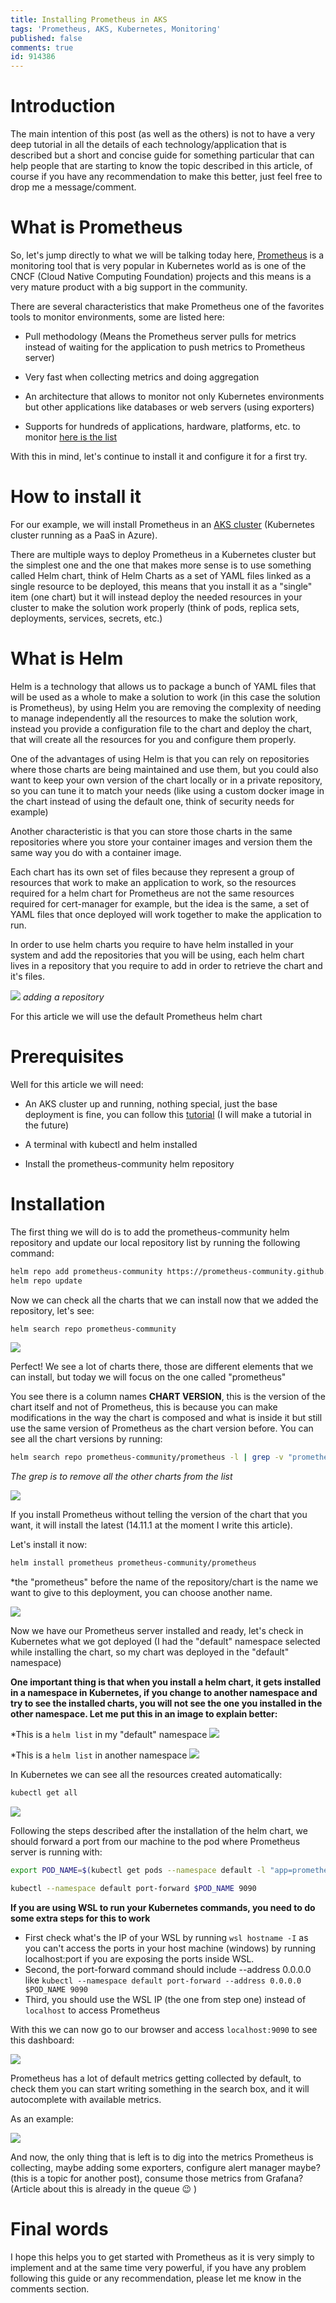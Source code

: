 ```yaml
---
title: Installing Prometheus in AKS
tags: 'Prometheus, AKS, Kubernetes, Monitoring'
published: false
comments: true
id: 914386
---
```


# Introduction

The main intention of this post (as well as the others) is not to have a very deep tutorial in all the details of each technology/application that is described but a short and concise guide for something particular that can help people that are starting to know the topic described in this article, of course if you have any recommendation to make this better, just feel free to drop me a message/comment.

# What is Prometheus

So, let's jump directly to what we will be talking today here, [Prometheus](https://prometheus.io/) is a monitoring tool that is very popular in Kubernetes world as is one of the CNCF (Cloud Native Computing Foundation) projects and this means is a very mature product with a big support in the community.

There are several characteristics that make Prometheus one of the favorites tools to monitor environments, some are listed here:

- Pull methodology (Means the Prometheus server pulls for metrics instead of waiting for the application to push metrics to Prometheus server)

- Very fast when collecting metrics and doing aggregation

- An architecture that allows to monitor not only Kubernetes environments but other applications like databases or web servers (using exporters)

- Supports for hundreds of applications, hardware, platforms, etc. to monitor [here is the list](https://prometheus.io/docs/instrumenting/exporters/)

With this in mind, let's continue to install it and configure it for a first try.

# How to install it

For our example, we will install Prometheus in an [AKS cluster](https://azure.microsoft.com/en-us/services/kubernetes-service/) (Kubernetes cluster running as a PaaS in Azure).

There are multiple ways to deploy Prometheus in a Kubernetes cluster but the simplest one and the one that makes more sense is to use something called Helm chart, think of Helm Charts as a set of YAML files linked as a single resource to be deployed, this means that you install it as a "single" item (one chart) but it will instead deploy the needed resources in your cluster to make the solution work properly (think of pods, replica sets, deployments, services, secrets, etc.)




# What is Helm

Helm is a technology that allows us to package a bunch of YAML files that will be used as a whole to make a solution to work (in this case the solution is Prometheus), by using Helm you are removing the complexity of needing to manage independently all the resources to make the solution work, instead you provide a configuration file to the chart and deploy the chart, that will create all the resources for you and configure them properly.

One of the advantages of using Helm is that you can rely on repositories where those charts are being maintained and use them, but you could also want to keep your own version of the chart locally or in a private repository, so you can tune it to match your needs (like using a custom docker image in the chart instead of using the default one, think of security needs for example)

Another characteristic is that you can store those charts in the same repositories where you store your container images and version them the same way you do with a container image.

Each chart has its own set of files because they represent a group of resources that work to make an application to work, so the resources required for a helm chart for Prometheus are not the same resources required for cert-manager for example, but the idea is the same, a set of YAML files that once deployed will work together to make the application to run.

In order to use helm charts you require to have helm installed in your system and add the repositories that you will be using, each helm chart lives in a repository that you require to add in order to retrieve the chart and it's files.

![](./Images/prometheus/helm-repo-add.png)
*adding a repository*

For this article we will use the default Prometheus helm chart

# Prerequisites

Well for this article we will need:

- An AKS cluster up and running, nothing special, just the base deployment is fine, you can follow this [tutorial](https://docs.microsoft.com/en-us/azure/aks/kubernetes-walkthrough-portal) (I will make a tutorial in the future) 

- A terminal with kubectl and helm installed 

- Install the prometheus-community helm repository

# Installation

The first thing we will do is to add the prometheus-community helm repository and update our local repository list by running the following command:

```bash
helm repo add prometheus-community https://prometheus-community.github.io/helm-charts 
helm repo update
```

Now we can check all the charts that we can install now that we added the repository, let's see:

```bash
helm search repo prometheus-community
```

![](./Images/prometheus/helm-search-repo.png)

Perfect! We see a lot of charts there, those are different elements that we can install, but today we will focus on the one called "prometheus"

You see there is a column names **CHART VERSION**, this is the version of the chart itself and not of Prometheus, this is because you can make modifications in the way the chart is composed and what is inside it but still use the same version of Prometheus as the chart version before. You can see all the chart versions by running:

```bash
helm search repo prometheus-community/prometheus -l | grep -v "prometheus-community/prometheus-"
```
*The grep is to remove all the other charts from the list*

![](./Images/prometheus/chart-versions.png)

If you install Prometheus without telling the version of the chart that you want, it will install the latest (14.11.1 at the moment I write this article).

Let's install it now:

```bash
helm install prometheus prometheus-community/prometheus
```
*the "prometheus" before the name of the repository/chart is the name we want to give to this deployment, you can choose another name.

![](./Images/prometheus/helm-install.png)

Now we have our Prometheus server installed and ready, let's check in Kubernetes what we got deployed (I had the "default" namespace selected while installing the chart, so my chart was deployed in the "default" namespace)

**One important thing is that when you install a helm chart, it gets installed in a namespace in Kubernetes, if you change to another namespace and try to see the installed charts, you will not see the one you installed in the other namespace. Let me put this in an image to explain better:**

*This is a `helm list` in my "default" namespace
![](./Images/prometheus/helm-list-default.png)

*This is a `helm list` in another namespace
![](./Images/prometheus/helm-list-other.png)

In Kubernetes we can see all the resources created automatically:

```bash
kubectl get all
```
![](./Images/prometheus/kubectl-get-all.png)

Following the steps described after the installation of the helm chart, we should forward a port from our machine to the pod where Prometheus server is running with:

```bash
export POD_NAME=$(kubectl get pods --namespace default -l "app=prometheus,component=server" -o jsonpath="{.items[0].metadata.name}")

kubectl --namespace default port-forward $POD_NAME 9090
```

**If you are using WSL to run your Kubernetes commands, you need to do some extra steps for this to work**
- First check what's the IP of your WSL by running `wsl hostname -I` as you can't access the ports in your host machine (windows) by running localhost:port if you are exposing the ports inside WSL.
- Second, the port-forward command should include --address 0.0.0.0 like `kubectl --namespace default port-forward --address 0.0.0.0 $POD_NAME 9090`
- Third, you should use the WSL IP (the one from step one) instead of `localhost` to access Prometheus

With this we can now go to our browser and access `localhost:9090` to see this dashboard:

![](./Images/prometheus/prometheus-dashboard.png)

Prometheus has a lot of default metrics getting collected by default, to check them you can start writing something in the search box, and it will autocomplete with available metrics.

As an example:

![](./Images/prometheus/prometheus-metric1.png)

And now, the only thing that is left is to dig into the metrics Prometheus is collecting, maybe adding some exporters, configure alert manager maybe? (this is a topic for another post), consume those metrics from Grafana? (Article about this is already in the queue :wink: ) 

# Final words

I hope this helps you to get started with Prometheus as it is very simply to implement and at the same time very powerful, if you have any problem following this guide or any recommendation, please let me know in the comments section.

